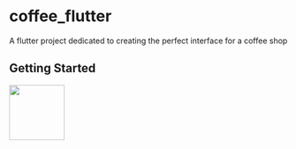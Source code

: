 # coffee_flutter

A flutter project dedicated to creating the perfect interface for a coffee shop

## Getting Started

<img src="https://github.com/NotDunce/Coffee-flutter/assets/126876327/510f386c-861e-42ec-9b99-e29f33872062" width="100" height="100">


